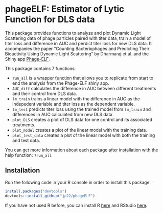 # phageELF: Estimator of Lytic Function for DLS data

This package provides functions to analyze and plot Dynamic Light Scattering data of phage particles paired with titer data, train a model of titer loss and difference in AUC and perdict titer loss for new DLS data. It accompanies the paper "Counting Bacteriophages and Predicting Their Bioactivity Using Dynamic Light Scattering" by Dharmaraj et al. and the Shiny app [Phage-ELF](https://jp22.shinyapps.io/shinyapp/).

This package contains 7 functions:

- `run_all` is a wrapper function that allows you to replicate from start to end the analysis from the Phage-ELF shiny app. 
- `AUC_diff` calculates the difference in AUC between different treatments and their control from DLS data.
- `lm_train` trains a linear model with the difference in AUC as the indepedent variable and titer loss as the dependent variable.
- `lm_test` predicts titer loss using the trained model from `lm_train` and differences in AUC calculated from new DLS data.
- `plot_DLS` creates a plot of DLS data for one control and its associated treatments.
- `plot_model` creates a plot of the linear model with the training data.
- `plot_test_data` creates a plot of the linear model with both the training and test data. 

You can get more information about each package after installation with the help function: `?run_all` 

## Installation

Run the following code in your R console in order to install this package:

``` r
install.packages("devtools")
devtools::install_github("jp22/phageELF")
```
If you have not used R before, you can install R [here](https://www.r-project.org/) and RStudio [here](https://www.rstudio.com/products/rstudio/). 
